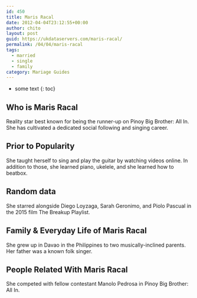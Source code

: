 ```yaml
---
id: 450
title: Maris Racal
date: 2012-04-04T23:12:55+00:00
author: chito
layout: post
guid: https://ukdataservers.com/maris-racal/
permalink: /04/04/maris-racal  
tags:
  - married
  - single
  - family
category: Mariage Guides
---
```


* some text
{: toc}


## Who is  Maris Racal
                  
                  
                  
Reality star best known for being the runner-up on Pinoy Big Brother: All In. She has cultivated a dedicated social following and singing career.
                  
                
                
                
## Prior to Popularity 
                  
                  
                  
She taught herself to sing and play the guitar by watching videos online. In addition to those, she learned piano, ukelele, and she learned how to beatbox.
                  
                
                
                
## Random data 
                  
                  
                  
She starred alongside Diego Loyzaga, Sarah Geronimo, and Piolo Pascual in the 2015 film The Breakup Playlist.
                  
                
                
                
## Family & Everyday Life of Maris Racal
                  
                  
                  
She grew up in Davao in the Philippines to two musically-inclined parents. Her father was a known folk singer.
                  
                
                
                
## People Related With  Maris Racal
                  
                  
                  
She competed with fellow contestant Manolo Pedrosa in Pinoy Big Brother: All In. 
                  
                
              
            
          
          
          
    
    
  
